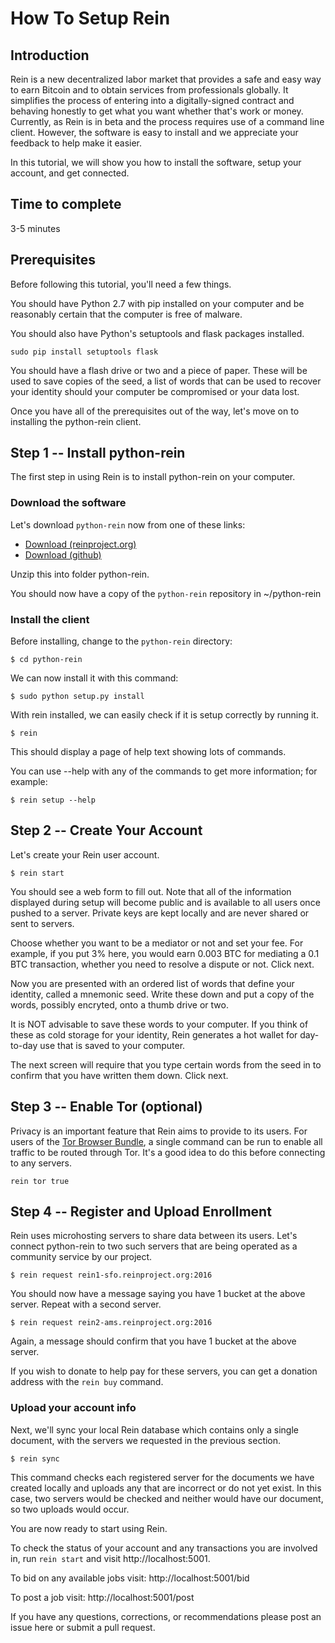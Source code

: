 # How To Setup Rein

## Introduction

Rein is a new decentralized labor market that provides a safe and easy way to earn Bitcoin and to obtain services from professionals globally. It simplifies the process of entering into a digitally-signed contract and behaving honestly to get what you want whether that's work or money. Currently, as Rein is in beta and the process requires use of a command line client. However, the software is easy to install and we appreciate your feedback to help make it easier.

In this tutorial, we will show you how to install the software, setup your account, and get connected.

## Time to complete

3-5 minutes

## Prerequisites

Before following this tutorial, you'll need a few things.

You should have Python 2.7 with pip installed on your computer and be reasonably certain that the computer is free of malware.

You should also have Python's setuptools and flask packages installed.

    sudo pip install setuptools flask

You should have a flash drive or two and a piece of paper. These will be used to save copies of the seed, a list of words that can be used to recover your identity should your computer be compromised or your data lost.

Once you have all of the prerequisites out of the way, let's move on to installing the python-rein client.

## Step 1 -- Install python-rein

The first step in using Rein is to install python-rein on your computer.

### Download the software    

Let's download `python-rein` now from one of these links:

 * [Download (reinproject.org)](https://reinproject.org/bin/latest)
 * [Download (github)](https://github.com/ReinProject/python-rein/archive/v0.3.0-beta.zip)

Unzip this into folder python-rein.

You should now have a copy of the `python-rein` repository in ~/python-rein

### Install the client

Before installing, change to the `python-rein` directory:

    $ cd python-rein

We can now install it with this command:

    $ sudo python setup.py install

With rein installed, we can easily check if it is setup correctly by running it.

    $ rein
    
This should display a page of help text showing lots of commands.

You can use --help with any of the commands to get more information; for example:

    $ rein setup --help

## Step 2 -- Create Your Account

Let's create your Rein user account.

    $ rein start
    
You should see a web form to fill out. Note that all of the information displayed during setup will become public and is available to all users once pushed to a server. Private keys are kept locally and are never shared or sent to servers.

Choose whether you want to be a mediator or not and set your fee. For example, if you put 3% here, you would earn 0.003 BTC for mediating a 0.1 BTC transaction, whether you need to resolve a dispute or not. Click next.

Now you are presented with an ordered list of words that define your identity, called a mnemonic seed. Write these down and put a copy of the words, possibly encryted, onto a thumb drive or two. 

It is NOT advisable to save these words to your computer. If you think of these as cold storage for your identity, Rein generates a hot wallet for day-to-day use that is saved to your computer.

The next screen will require that you type certain words from the seed in to confirm that you have written them down. Click next.

## Step 3 -- Enable Tor (optional)

Privacy is an important feature that Rein aims to provide to its users. For users of the [Tor Browser Bundle](https://www.torproject.org), a single command can be run to enable all traffic to be routed through Tor. It's a good idea to do this before connecting to any servers.

    rein tor true

## Step 4 -- Register and Upload Enrollment

Rein uses microhosting servers to share data between its users. Let's connect python-rein to two such servers that are being operated as a community service by our project.

    $ rein request rein1-sfo.reinproject.org:2016
    
You should now have a message saying you have 1 bucket at the above server. Repeat with a second server.

    $ rein request rein2-ams.reinproject.org:2016

Again, a message should confirm that you have 1 bucket at the above server.

If you wish to donate to help pay for these servers, you can get a donation address with the `rein buy` command.

### Upload your account info 

Next, we'll sync your local Rein database which contains only a single document, with the servers we requested in the previous section.

    $ rein sync

This command checks each registered server for the documents we have created locally and uploads any that are incorrect or do not yet exist. In this case, two servers would be checked and neither would have our document, so two uploads would occur.

You are now ready to start using Rein.

To check the status of your account and any transactions you are involved in, run `rein start` and visit http://localhost:5001.

To bid on any available jobs visit: http://localhost:5001/bid

To post a job visit: http://localhost:5001/post

If you have any questions, corrections, or recommendations please post an issue here or submit a pull request.
